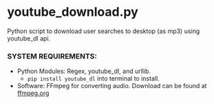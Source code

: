 # youtube_download.py  
Python script to download user searches to desktop (as mp3) using youtube_dl api.

### SYSTEM REQUIREMENTS:<br/>
* Python Modules: Regex, youtube_dl, and urllib.<br/>
  * ```pip install youtube_dl``` into terminal to install.
* Software: FFmpeg for converting audio. Download can be found at [ffmpeg.org](ffmpeg.org) <br/>
